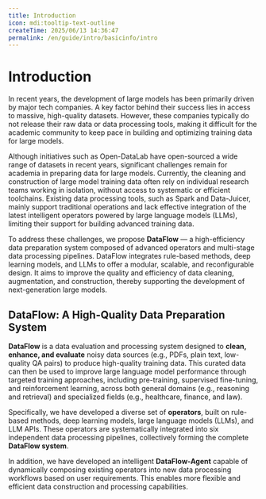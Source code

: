```yaml
---
title: Introduction
icon: mdi:tooltip-text-outline
createTime: 2025/06/13 14:36:47
permalink: /en/guide/intro/basicinfo/intro
---
```

# Introduction

In recent years, the development of large models has been primarily driven by major tech companies. A key factor behind their success lies in access to massive, high-quality datasets. However, these companies typically do not release their raw data or data processing tools, making it difficult for the academic community to keep pace in building and optimizing training data for large models.

Although initiatives such as Open-DataLab have open-sourced a wide range of datasets in recent years, significant challenges remain for academia in preparing data for large models. Currently, the cleaning and construction of large model training data often rely on individual research teams working in isolation, without access to systematic or efficient toolchains. Existing data processing tools, such as Spark and Data-Juicer, mainly support traditional operations and lack effective integration of the latest intelligent operators powered by large language models (LLMs), limiting their support for building advanced training data.

To address these challenges, we propose **DataFlow** — a high-efficiency data preparation system composed of advanced operators and multi-stage data processing pipelines. DataFlow integrates rule-based methods, deep learning models, and LLMs to offer a modular, scalable, and reconfigurable design. It aims to improve the quality and efficiency of data cleaning, augmentation, and construction, thereby supporting the development of next-generation large models.

## DataFlow: A High-Quality Data Preparation System

**DataFlow** is a data evaluation and processing system designed to **clean, enhance, and evaluate** noisy data sources (e.g., PDFs, plain text, low-quality QA pairs) to produce high-quality training data. This curated data can then be used to improve large language model performance through targeted training approaches, including pre-training, supervised fine-tuning, and reinforcement learning, across both general domains (e.g., reasoning and retrieval) and specialized fields (e.g., healthcare, finance, and law).

Specifically, we have developed a diverse set of **operators**, built on rule-based methods, deep learning models, large language models (LLMs), and LLM APIs. These operators are systematically integrated into six independent data processing pipelines, collectively forming the complete **DataFlow system**.

In addition, we have developed an intelligent **DataFlow-Agent** capable of dynamically composing existing operators into new data processing workflows based on user requirements. This enables more flexible and efficient data construction and processing capabilities.
